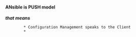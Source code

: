 ####    ANsible is PUSH model

__*that means*__

            * Configuration Management speaks to the Client
            * 

